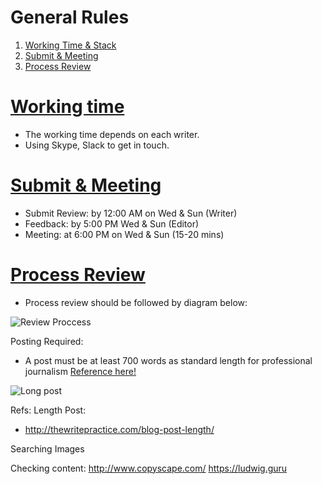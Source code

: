 # General Rules

1. [Working Time & Stack](#working-time)
2. [Submit & Meeting](#submit-meeting)
3. [Process Review](#process-preview) 


# [Working time](#working-time) 
- The working time depends on each writer.
- Using Skype, Slack to get in touch.

# [Submit & Meeting](#submit-meeting)
- Submit Review: by 12:00 AM on Wed & Sun (Writer)
- Feedback: by 5:00 PM Wed & Sun (Editor)
- Meeting: at 6:00 PM on Wed & Sun (15-20 mins)

# [Process Review](#process-preview) 
- Process review should be followed by diagram below:

![Review Proccess](https://monosnap.com/file/C3v8yfeOvPVAL8WvDxkXAVvU81BqXh.png)

Posting Required:
- A post must be at least 700 words as standard length for professional journalism [Reference here!](http://thewritepractice.com/blog-post-length/)


![Long post](https://monosnap.com/file/oB9PcaGBePm5WAygyGtCBd66RKwcXj.png)


Refs:
Length Post:
-  http://thewritepractice.com/blog-post-length/

Searching Images

Checking content:
http://www.copyscape.com/
https://ludwig.guru
